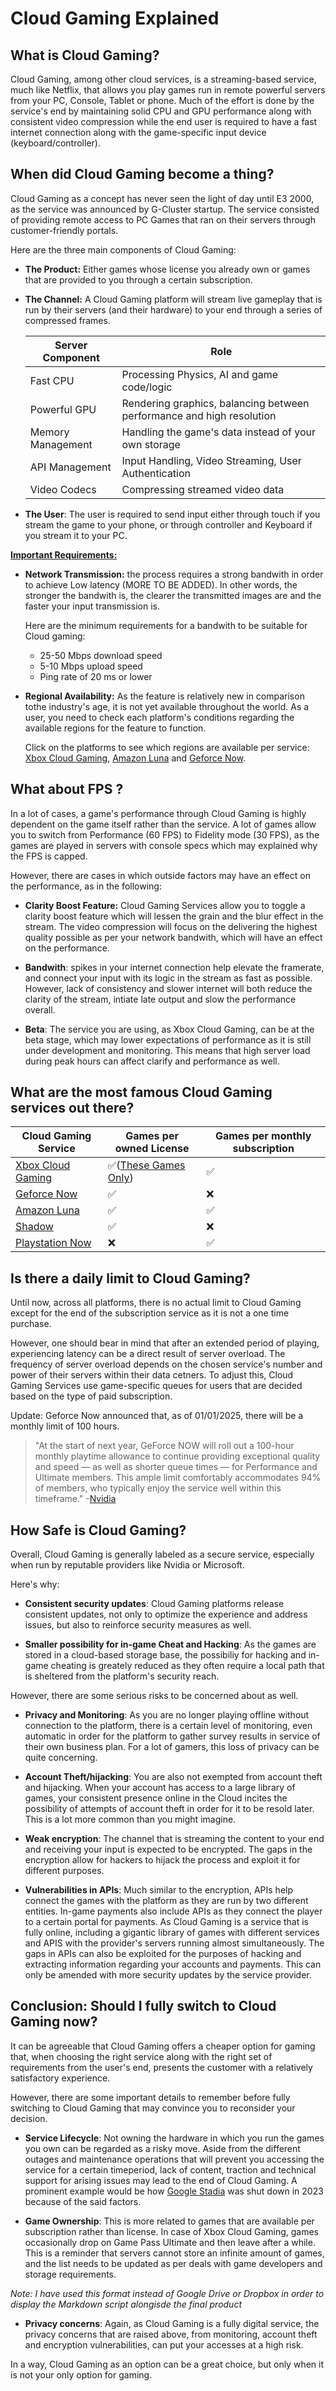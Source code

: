 # Cloud Gaming Explained

## What is Cloud Gaming?
Cloud Gaming, among other cloud services, is a streaming-based service, much like Netflix, that allows you play games run in remote powerful servers from your PC, Console, Tablet or phone. Much of the effort is done by the service's end by maintaining solid CPU and GPU performance along with consistent video compression while the end user is required to have a fast internet connection along with the game-specific input device (keyboard/controller).
## When did Cloud Gaming become a thing?
Cloud Gaming as a concept has never seen the light of day until E3 2000, as the service was announced by G-Cluster startup. The service consisted of providing remote access to PC Games that ran on their servers through customer-friendly portals.

Here are the three main components of Cloud Gaming:

- **The Product:** Either games whose license you already own or games that are provided to you through a certain subscription.

- **The Channel:** A Cloud Gaming platform will stream live gameplay that is run by their servers (and their hardware) to your end through a series of compressed frames.

  | **Server Component**     | **Role** |
  | ----------- | -----------|
  | Fast CPU     |   Processing Physics, AI and game code/logic   |
    Powerful GPU   | Rendering graphics, balancing between performance and high resolution        |
  | Memory Management | Handling the game's data instead of your own storage |
  | API Management | Input Handling, Video Streaming, User Authentication | 
  | Video Codecs| Compressing streamed video data |


- **The User**: The user is required to send input either through touch if you stream the game to your phone, or through controller and Keyboard if you stream it to your PC. 

<ins>**Important Requirements:**

- **Network Transmission:** the process requires a strong bandwith in order to achieve Low latency (MORE TO BE ADDED). In other words, the stronger the bandwith is, the clearer the transmitted images are and the faster your input transmission is.

   Here are the minimum requirements for a bandwith to be suitable for Cloud gaming:
     
     - 25-50 Mbps download speed
     - 5-10 Mbps upload speed
     - Ping rate of 20 ms or lower


- **Regional Availability:** As the feature is relatively new in comparison tothe industry's age, it is not yet available throughout the world. As a user, you need to check each platform's conditions regarding the available regions for the feature to function. 

   Click on the platforms to see which regions are available per service: [Xbox Cloud Gaming](https://www.xbox.com/en-US/regions), [Amazon Luna](https://www.amazon.com/gp/help/customer/display.html?nodeId=TXHVI0WFpYnGXsA0Gm) and [Geforce Now](https://nvidia.custhelp.com/app/answers/detail/a_id/5023/~/what-are-the-supported-locations-for-geforce-now%3F).


## What about FPS ?
In a lot of cases, a game's performance through Cloud Gaming is highly dependent on the game itself rather than the service. A lot of games allow you to switch from Performance (60 FPS) to Fidelity mode (30 FPS), as the games are played in servers with console specs which may explained why the FPS is capped.

However, there are cases in which outside factors may have an effect on the performance, as in the following:

- **Clarity Boost Feature:** Cloud Gaming Services allow you to toggle a clarity boost feature which will lessen the grain and the blur effect in the stream. The video compression will focus on the delivering the highest quality possible as per your network bandwith, which will have an effect on the performance.
  
- **Bandwith**: spikes in your internet connection help elevate the framerate, and connect your input with its logic in the stream as fast as possible. However, lack of consistency and slower internet will both reduce the clarity of the stream, intiate late output and slow the performance overall.
  
- **Beta**: The service you are using, as Xbox Cloud Gaming, can be at the beta stage, which may lower expectations of performance as it is still under development and monitoring. This means that high server load during peak hours can affect clarify and performance as well.

## What are the most famous Cloud Gaming services out there?
 
  | **Cloud Gaming Service**| **Games per owned License**| **Games per monthly subscription**|
  | ----------- | -----------| --------- |
  | [Xbox Cloud Gaming](https://www.xbox.com/en-us/play)   |   ✅([These Games Only](https://news.xbox.com/en-us/2024/11/20/stream-your-own-game-xbox-cloud-gaming-beta/))   | ✅ |
  | [Geforce Now](https://www.nvidia.com/en-us/geforce-now/) | ✅ | ❌ |
  | [Amazon Luna](https://luna.amazon.com/) | ✅ | ✅ |
  | [Shadow](https://shadow.tech/) | ✅ | ❌ |
  | [Playstation Now](https://www.playstation.com/en-us/support/subscriptions/ps-plus-pc/) | ❌ | ✅ |

## Is there a daily limit to Cloud Gaming?
Until now, across all platforms, there is no actual limit to Cloud Gaming except for the end of the subscription service as it is not a one time purchase.

 However, one should bear in mind that after an extended period of playing, experiencing latency can be a direct result of server overload. The frequency of server overload depends on the chosen service's number and power of their servers within their data cetners. To adjust this, Cloud Gaming Services use game-specific queues for users that are decided based on the type of paid subscription.

 Update: Geforce Now announced that, as of 01/01/2025, there will be a monthly limit of 100 hours.

 > "At the start of next year, GeForce NOW will roll out a 100-hour monthly playtime allowance to continue providing exceptional quality and speed — as well as shorter queue times — for Performance and Ultimate members. This ample limit comfortably accommodates 94% of members, who typically enjoy the service well within this timeframe." -[Nvidia](https://blogs.nvidia.com/blog/geforce-now-thursday-performance-membership/)

## How Safe is Cloud Gaming?
Overall, Cloud Gaming is generally labeled as a secure service, especially when run by reputable providers like Nvidia or Microsoft.

Here's why:

- **Consistent security updates**: Cloud Gaming platforms release consistent updates, not only to optimize the experience and address issues, but also to reinforce security measures as well.
  
- **Smaller possibility for in-game Cheat and Hacking**: As the games are stored in a cloud-based storage base, the possibiliy for hacking and in-game cheating is greately reduced as they often require a local path that is sheltered from the platform's security reach.

However, there are some serious risks to be concerned about as well.

- **Privacy and Monitoring**: As you are no longer playing offline without connection to the platform, there is a certain level of monitoring, even automatic in order for the platform to gather survey results in service of their own business plan. For a lot of gamers, this loss of privacy can be quite concerning.
  
- **Account Theft/hijacking**: You are also not exempted from account theft and hijacking. When your account has access to a large library of games, your consistent presence online in the Cloud incites the possibility of attempts of account theft in order for it to be resold later. This is a lot more common than you might imagine.
  
- **Weak encryption**: The channel that is streaming the content to your end and receiving your input is expected to be encrypted. The gaps in the encryption allow for hackers to hijack the process and exploit it for different purposes.
  
- **Vulnerabilities in APIs**: Much similar to the encryption, APIs help connect the games with the platform as they are run by two different entities. In-game payments also include APIs as they connect the player to a certain portal for payments. As Cloud Gaming is a service that is fully online, including a gigantic library of games with different services and APIS with the provider's servers running almost simultaneously. The gaps in APIs can also be exploited for the purposes of hacking and extracting information regarding your accounts and payments. This can only be amended with more security updates by the service provider.

## Conclusion: Should I fully switch to Cloud Gaming now?

It can be agreeable that Cloud Gaming offers a cheaper option for gaming that, when choosing the right service along with the right set of requirements from the user's end, presents the customer with a relatively satisfactory experience.

However, there are some important details to remember before fully switching to Cloud Gaming that may convince you to reconsider your decision.

- **Service Lifecycle**: Not owning the hardware in which you run the games you own can be regarded as a risky move. Aside from the different outages and maintenance operations that will prevent you accessing the service for a certain timeperiod, lack of content, traction and technical support for arising issues may lead to the end of Cloud Gaming. A prominent example would be how [Google Stadia](https://stadia.google.com/gg/) was shut down in 2023 because of the said factors.

- **Game Ownership**: This is more related to games that are available per subscription rather than license. In case of Xbox Cloud Gaming, games occasionally drop on Game Pass Ultimate and then leave after a while. This is a reminder that servers cannot store an infinite amount of games, and the list needs to be updated as per deals with game developers and storage requirements.

*Note: I have used this format instead of Google Drive or Dropbox in order to display the Markdown script alongisde the final product*

- **Privacy concerns**: Again, as Cloud Gaming is a fully digital service, the privacy concerns that are raised above, from monitoring, account theft and encryption vulnerabilities, can put your accesses at a high risk.

In a way, Cloud Gaming as an option can be a great choice, but only when it is not your only option for gaming.

